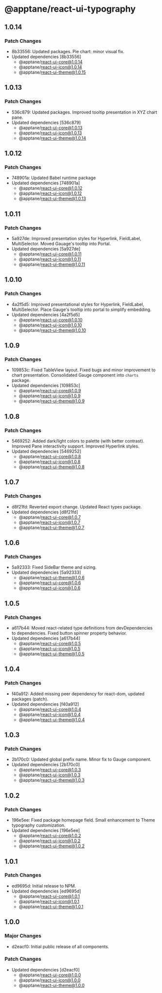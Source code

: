 # @apptane/react-ui-typography

## 1.0.14

### Patch Changes

- 8b33556: Updated packages. Pie chart: minor visual fix.
- Updated dependencies [8b33556]
  - @apptane/react-ui-core@1.0.14
  - @apptane/react-ui-icon@1.0.14
  - @apptane/react-ui-theme@1.0.15

## 1.0.13

### Patch Changes

- 536c879: Updated packages. Improved tooltip presentation in XYZ chart pane.
- Updated dependencies [536c879]
  - @apptane/react-ui-core@1.0.13
  - @apptane/react-ui-icon@1.0.13
  - @apptane/react-ui-theme@1.0.14

## 1.0.12

### Patch Changes

- 748901a: Updated Babel runtime package
- Updated dependencies [748901a]
  - @apptane/react-ui-core@1.0.12
  - @apptane/react-ui-icon@1.0.12
  - @apptane/react-ui-theme@1.0.13

## 1.0.11

### Patch Changes

- 5a927de: Improved presentation styles for Hyperlink, FieldLabel, MultiSelector. Moved Gauage's tooltip into Portal.
- Updated dependencies [5a927de]
  - @apptane/react-ui-core@1.0.11
  - @apptane/react-ui-icon@1.0.11
  - @apptane/react-ui-theme@1.0.11

## 1.0.10

### Patch Changes

- 4a2f5d5: Improved presentational styles for Hyperlink, FieldLabel, MultiSelector. Place Gauge's tooltip into portal to simplify embedding.
- Updated dependencies [4a2f5d5]
  - @apptane/react-ui-core@1.0.10
  - @apptane/react-ui-icon@1.0.10
  - @apptane/react-ui-theme@1.0.10

## 1.0.9

### Patch Changes

- 109853c: Fixed TableView layout. Fixed bugs and minor improvement to chart presentation. Consolidated Gauge component into `charts` package.
- Updated dependencies [109853c]
  - @apptane/react-ui-core@1.0.9
  - @apptane/react-ui-icon@1.0.9
  - @apptane/react-ui-theme@1.0.9

## 1.0.8

### Patch Changes

- 5469252: Added dark/light colors to palette (with better contrast). Improved Pane interactivity support. Improved Hyperlink styles.
- Updated dependencies [5469252]
  - @apptane/react-ui-core@1.0.8
  - @apptane/react-ui-icon@1.0.8
  - @apptane/react-ui-theme@1.0.8

## 1.0.7

### Patch Changes

- d8f21fd: Reverted export change. Updated React types package.
- Updated dependencies [d8f21fd]
  - @apptane/react-ui-core@1.0.7
  - @apptane/react-ui-icon@1.0.7
  - @apptane/react-ui-theme@1.0.7

## 1.0.6

### Patch Changes

- 5a92333: Fixed SideBar theme and sizing.
- Updated dependencies [5a92333]
  - @apptane/react-ui-theme@1.0.6
  - @apptane/react-ui-core@1.0.6
  - @apptane/react-ui-icon@1.0.6

## 1.0.5

### Patch Changes

- a617b44: Moved react-related type definitions from devDependencies to dependencies. Fixed button spinner property behavior.
- Updated dependencies [a617b44]
  - @apptane/react-ui-core@1.0.5
  - @apptane/react-ui-icon@1.0.5
  - @apptane/react-ui-theme@1.0.5

## 1.0.4

### Patch Changes

- f40a912: Added missing peer dependency for react-dom, updated packages (patch).
- Updated dependencies [f40a912]
  - @apptane/react-ui-core@1.0.4
  - @apptane/react-ui-icon@1.0.4
  - @apptane/react-ui-theme@1.0.4

## 1.0.3

### Patch Changes

- 2b170c0: Updated global prefix name. Minor fix to Gauge component.
- Updated dependencies [2b170c0]
  - @apptane/react-ui-core@1.0.3
  - @apptane/react-ui-icon@1.0.3
  - @apptane/react-ui-theme@1.0.3

## 1.0.2

### Patch Changes

- 196e5ee: Fixed package homepage field. Small enhancement to Theme typography customization.
- Updated dependencies [196e5ee]
  - @apptane/react-ui-core@1.0.2
  - @apptane/react-ui-icon@1.0.2
  - @apptane/react-ui-theme@1.0.2

## 1.0.1

### Patch Changes

- ed9695d: Initial release to NPM.
- Updated dependencies [ed9695d]
  - @apptane/react-ui-core@1.0.1
  - @apptane/react-ui-icon@1.0.1
  - @apptane/react-ui-theme@1.0.1

## 1.0.0

### Major Changes

- d2eacf0: Initial public release of all components.

### Patch Changes

- Updated dependencies [d2eacf0]
  - @apptane/react-ui-core@1.0.0
  - @apptane/react-ui-icon@1.0.0
  - @apptane/react-ui-theme@1.0.0
